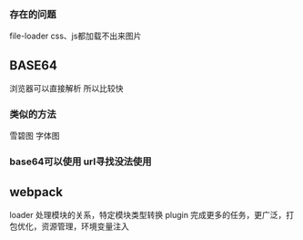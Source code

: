 ### 存在的问题
file-loader css、js都加载不出来图片


## BASE64
浏览器可以直接解析  所以比较快
### 类似的方法
雪碧图  字体图

### base64可以使用  url寻找没法使用


## webpack
loader 处理模块的关系，特定模块类型转换
plugin 完成更多的任务，更广泛，打包优化，资源管理，环境变量注入